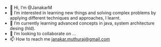 - 👋 Hi, I’m @JanakarM
- 👀 I’m interested in learning new things and solving complex problems by applying different techniques and approaches, I learnt.
- 🌱 I’m currently learning advanced concepts in java, system architecture desing (hld).
- 💞️ I’m looking to collaborate on ...
- 📫 How to reach me janakar.muthuraj@gmail.com

<!---
JanakarM/JanakarM is a ✨ special ✨ repository because its `README.md` (this file) appears on your GitHub profile.
You can click the Preview link to take a look at your changes.
--->
